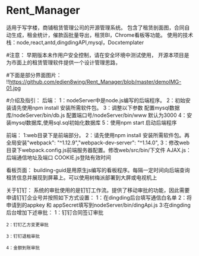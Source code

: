 # Rent_Manager
适用于写字楼，商铺租赁管理公司的开源管理系统。
包含了租赁剖面图，合同自动生成，租金统计，催款函批量导出，租赁BI，Chrome看板等功能。
使用的技术栈：node,react,antd,dingdingAPI,mysql，Docxtemplater

#注意：
早期版本未作用户安全控制，请在安全环境中测试使用，
开源本项目是为市面上的租赁管理软件提供一个设计管理思路，

#下面是部分界面图片：
!!https://github.com/edien8wing/Rent_Manager/blob/master/demoIMG-01.jpg

#介绍及指引：
后端：
1：nodeServer中是node.js编写的后端程序。
2：初始安装请先使用npm install 安装所需软件包。
3：调整以下参数 配置mysql数据库/nodeServer/bin/db.js  配置端口号/nodeServer/bin/www 默认为3000
4：安装mysql数据库,使用sql.sql初始化数据库
5：使用npm start 启动后端程序

前端：
1:web目录下是前端部分。
2：请先使用npm install 安装所需软件包。再全局安装"webpack": "^1.12.9","webpack-dev-server": "^1.14.0",
3：修改web目录下webpack.config.js前端服务器配置。修改web/src/bin/下文件 AJAX.js：后端通信地址及端口 COOKIE.js登陆有效时间

看板页面：
building-guid是用原生js编写的看板程序。每隔一定时间向后端查询租赁信息并展现到屏幕上。可以使用树梅派部署到大屏或电视机上

关于钉钉：
系统的审批使用的是钉钉工作流。提供了移动审批的功能，因此需要申请钉钉企业号并按照如下方式设置：
1：在dingding后台填写通信白名单
2：将申请到的appkey 和 appSecret填写到nodeServer/bin/dingApi.js
3:在dingding后台增加下述审批：
    1：钉钉合同签订审批
    
    2：钉钉乙方变更审批
    
    3：钉钉退租审批
    
    4：金额到账审批
